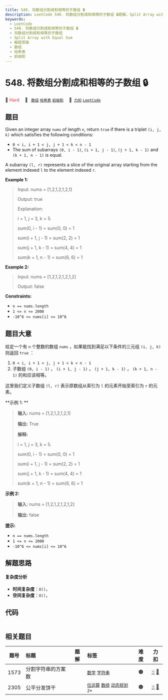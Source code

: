 ```yaml
---
title: 548. 将数组分割成和相等的子数组 🔒
description: LeetCode 548. 将数组分割成和相等的子数组 🔒题解，Split Array with Equal Sum，包含解题思路、复杂度分析以及完整的 JavaScript 代码实现。
keywords:
  - LeetCode
  - 548. 将数组分割成和相等的子数组 🔒
  - 将数组分割成和相等的子数组
  - Split Array with Equal Sum
  - 解题思路
  - 数组
  - 哈希表
  - 前缀和
---
```


# 548. 将数组分割成和相等的子数组 🔒

🔴 <font color=#ff334b>Hard</font>&emsp; 🔖&ensp; [`数组`](/tag/array.md) [`哈希表`](/tag/hash-table.md) [`前缀和`](/tag/prefix-sum.md)&emsp; 🔗&ensp;[`力扣`](https://leetcode.cn/problems/split-array-with-equal-sum) [`LeetCode`](https://leetcode.com/problems/split-array-with-equal-sum)

## 题目

Given an integer array `nums` of length `n`, return `true` if there is a
triplet `(i, j, k)` which satisfies the following conditions:

  * `0 < i, i + 1 < j, j + 1 < k < n - 1`
  * The sum of subarrays `(0, i - 1)`, `(i + 1, j - 1)`, `(j + 1, k - 1)` and `(k + 1, n - 1)` is equal.

A subarray `(l, r)` represents a slice of the original array starting from the
element indexed `l` to the element indexed `r`.



**Example 1:**

> Input: nums = [1,2,1,2,1,2,1]
> 
> Output: true
> 
> Explanation:
> 
> i = 1, j = 3, k = 5. 
> 
> sum(0, i - 1) = sum(0, 0) = 1
> 
> sum(i + 1, j - 1) = sum(2, 2) = 1
> 
> sum(j + 1, k - 1) = sum(4, 4) = 1
> 
> sum(k + 1, n - 1) = sum(6, 6) = 1

**Example 2:**

> Input: nums = [1,2,1,2,1,2,1,2]
> 
> Output: false

**Constraints:**

  * `n == nums.length`
  * `1 <= n <= 2000`
  * `-10^6 <= nums[i] <= 10^6`


## 题目大意

给定一个有 `n` 个整数的数组 `nums` ，如果能找到满足以下条件的三元组  `(i, j, k)`  则返回 `true` ：

  1. `0 < i, i + 1 < j, j + 1 < k < n - 1`
  2. 子数组 `(0, i - 1)` ， `(i + 1, j - 1)` ， `(j + 1, k - 1)` ， `(k + 1, n - 1)` 的和应该相等。

这里我们定义子数组 `(l, r)` 表示原数组从索引为 `l` 的元素开始至索引为 `r` 的元素。



**示例 1:  **

> 
> 
> 
> 
> 
> **输入:** nums = [1,2,1,2,1,2,1]
> 
> **输出:** True
> 
> **解释:**
> 
> i = 1, j = 3, k = 5. 
> 
> sum(0, i - 1) = sum(0, 0) = 1
> 
> sum(i + 1, j - 1) = sum(2, 2) = 1
> 
> sum(j + 1, k - 1) = sum(4, 4) = 1
> 
> sum(k + 1, n - 1) = sum(6, 6) = 1
> 
> 

**示例 2:**

> 
> 
> 
> 
> 
> **输入:** nums = [1,2,1,2,1,2,1,2]
> 
> **输出:** false
> 
> 



**提示:**

  * `n == nums.length`
  * `1 <= n <= 2000`
  * `-10^6 <= nums[i] <= 10^6`


## 解题思路

#### 复杂度分析

- **时间复杂度**：`O()`，
- **空间复杂度**：`O()`，

## 代码

```javascript

```

## 相关题目

<!-- prettier-ignore -->
| 题号 | 标题 | 题解 | 标签 | 难度 | 力扣 |
| :------: | :------ | :------: | :------ | :------: | :------: |
| 1573 | 分割字符串的方案数 |  |  [`数学`](/tag/math.md) [`字符串`](/tag/string.md) | 🟠 | [🀄️](https://leetcode.cn/problems/number-of-ways-to-split-a-string) [🔗](https://leetcode.com/problems/number-of-ways-to-split-a-string) |
| 2305 | 公平分发饼干 |  |  [`位运算`](/tag/bit-manipulation.md) [`数组`](/tag/array.md) [`动态规划`](/tag/dynamic-programming.md) `2+` | 🟠 | [🀄️](https://leetcode.cn/problems/fair-distribution-of-cookies) [🔗](https://leetcode.com/problems/fair-distribution-of-cookies) |